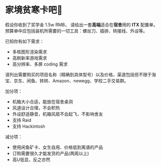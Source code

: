 

# 家境贫寒卡吧👴

假设你收到了奖学金 1.5w RMB， 请给出一套**高端**适合在**宿舍**用的 **ITX** 配置单。预算单中应包括装机所需要的一切工具：螺丝刀、插排、转接线、外设等。

已知你有如下需求：
- 多核图形渲染需求
- 高刷新率游戏需求
- 高分辨率、多屏 coding 需求

请列出需要购买的项目名称（精确到具体型号）以及价格，渠道包括但不限于淘宝、京东、闲鱼、转转、Amazon、newegg、学校二手交易群。

加分项：
- 机箱大小合适，能放在宿舍桌洞
- 风道设计合理，不会积热
- 外设舒适静音，机箱风扇不会起飞，不影响舍友
- 支持 Raid
- 支持 Hackintosh


减分项：
- 使用闲鱼矿卡、女生自用、价格低到离谱的产品
- 订购需要很久才能发货的产品(两周以上)
- 高U低显，反之亦然